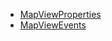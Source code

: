 - [MapViewProperties](https://developers.arcgis.com/javascript/latest/api-reference/esri-views-MapView.html#properties-summary)
- [MapViewEvents](https://developers.arcgis.com/javascript/latest/api-reference/esri-views-MapView.html#events-summary)
